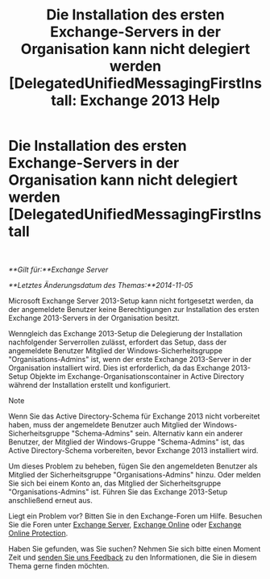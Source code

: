 ﻿---
title: 'Die Installation des ersten Exchange-Servers in der Organisation kann nicht delegiert werden [DelegatedUnifiedMessagingFirstInstall: Exchange 2013 Help'
TOCTitle: Die Installation des ersten Exchange-Servers in der Organisation kann nicht delegiert werden [DelegatedUnifiedMessagingFirstInstall
ms:assetid: 286b82ee-bddf-493c-b6ea-21aced6dbbad
ms:mtpsurl: https://technet.microsoft.com/de-de/library/ms.exch.setupreadiness.delegatedunifiedmessagingfirstinstall(v=EXCHG.150)
ms:contentKeyID: 50475241
ms.date: 04/24/2018
mtps_version: v=EXCHG.150
ms.translationtype: HT
---

# Die Installation des ersten Exchange-Servers in der Organisation kann nicht delegiert werden \[DelegatedUnifiedMessagingFirstInstall

 

_**Gilt für:**Exchange Server_

_**Letztes Änderungsdatum des Themas:**2014-11-05_

Microsoft Exchange Server 2013-Setup kann nicht fortgesetzt werden, da der angemeldete Benutzer keine Berechtigungen zur Installation des ersten Exchange 2013-Servers in der Organisation besitzt.

Wenngleich das Exchange 2013-Setup die Delegierung der Installation nachfolgender Serverrollen zulässt, erfordert das Setup, dass der angemeldete Benutzer Mitglied der Windows-Sicherheitsgruppe "Organisations-Admins" ist, wenn der erste Exchange 2013-Server in der Organisation installiert wird. Dies ist erforderlich, da das Exchange 2013-Setup Objekte im Exchange-Organisationscontainer in Active Directory während der Installation erstellt und konfiguriert.


> [!NOTE]
> Wenn Sie das Active Directory-Schema für Exchange 2013 nicht vorbereitet haben, muss der angemeldete Benutzer auch Mitglied der Windows-Sicherheitsgruppe "Schema-Admins" sein. Alternativ kann ein anderer Benutzer, der Mitglied der Windows-Gruppe "Schema-Admins" ist, das Active Directory-Schema vorbereiten, bevor Exchange 2013 installiert wird.



Um dieses Problem zu beheben, fügen Sie den angemeldeten Benutzer als Mitglied der Sicherheitsgruppe "Organisations-Admins" hinzu. Oder melden Sie sich bei einem Konto an, das Mitglied der Sicherheitsgruppe "Organisations-Admins" ist. Führen Sie das Exchange 2013-Setup anschließend erneut aus.

Liegt ein Problem vor? Bitten Sie in den Exchange-Foren um Hilfe. Besuchen Sie die Foren unter [Exchange Server](https://go.microsoft.com/fwlink/p/?linkid=60612), [Exchange Online](https://go.microsoft.com/fwlink/p/?linkid=267542) oder [Exchange Online Protection](https://go.microsoft.com/fwlink/p/?linkid=285351).

Haben Sie gefunden, was Sie suchen? Nehmen Sie sich bitte einen Moment Zeit und [senden Sie uns Feedback](mailto:exsetuphelpfeedback@microsoft.com?subject=exchange%202013%20setup%20help%20feedbac) zu den Informationen, die Sie in diesem Thema gerne finden möchten.

